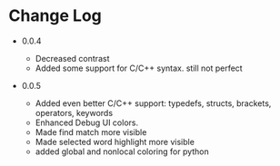 # Change Log

- 0.0.4
	- Decreased contrast
	- Added some support for C/C++ syntax. still not perfect

- 0.0.5
	- Added even better C/C++ support: typedefs, structs, brackets, operators, keywords
	- Enhanced Debug UI colors.
	- Made find match more visible
	- Made selected word highlight more visible
	- added global and nonlocal coloring for python